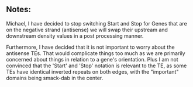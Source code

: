 ## Notes:
Michael, I have decided to stop switching Start and Stop for Genes that are on the negative strand (antisense) we will swap their upstream and downstream density values in a post processing manner.

Furthermore, I have decided that it is not important to worry about the antisense TEs. That would complicate things too much as we are primarily concerned about things in relation to a gene's orientation. Plus I am not convinced that the 'Start' and 'Stop' notation is relevant to the TE, as some TEs have identical inverted repeats on both edges, with the "important" domains being smack-dab in the center. 
